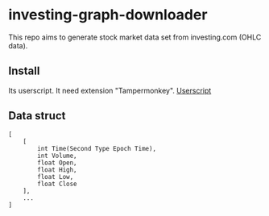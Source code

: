 # investing-graph-downloader

This repo aims to generate stock market data set from investing.com (OHLC data).

## Install

Its userscript. It need extension "Tampermonkey".
[Userscript](https://raw.githubusercontent.com/KingOfPlayer/investing-graph-downloader/main/investing-graph-downloader.user.js)

## Data struct
```
[
	[ 
		int Time(Second Type Epoch Time),
		int Volume,
		float Open,
		float High,
		float Low,
		float Close
	],
	...
]
```

